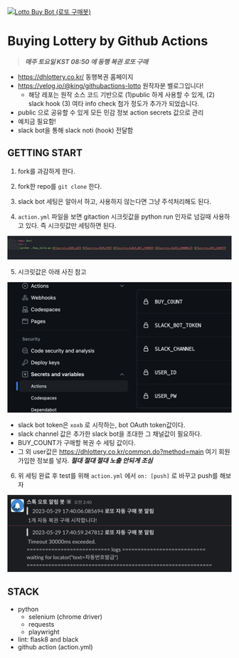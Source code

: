 [![Lotto Buy Bot (로또 구매봇)](https://github.com/Nuung/auto-lotto-gitaction/actions/workflows/action.yml/badge.svg?branch=main)](https://github.com/Nuung/auto-lotto-gitaction/actions/workflows/action.yml)

# Buying Lottery by Github Actions
> ***매주 토요일 KST 08:50 에 동행 복권 로또 구매***
- https://dhlottery.co.kr/ 동행복권 홈페이지
- https://velog.io/@king/githubactions-lotto 원작자분 벨로그입니다!
    - 해당 레포는 원작 소스 코드 기반으로 (1)public 하게 사용할 수 있게, (2) slack hook (3) 여타 info check 첨가 정도가 추가가 되었습니다.
- public 으로 공유할 수 있게 모든 민감 정보 action secrets 값으로 관리
- 예치금 필요함!
- slack bot을 통해 slack noti (hook) 전달함

## GETTING START

1. fork를 과감하게 한다.

2. fork한 repo를 `git clone` 한다.

3. slack bot 세팅은 알아서 하고, 사용하지 않는다면 그냥 주석처리해도 된다.

4. `action.yml` 파일을 보면 gitaction 시크릿값을 python run 인자로 넘길때 사용하고 있다. 즉 시크릿값만 세팅하면 된다.

![](./img1.png)

5. 시크릿값은 아래 사진 참고

![](./img2.png)

- slack bot token은 `xoxb` 로 시작하는, bot OAuth token값이다.
- slack channel 값은 추가한 slack bot을 초대한 그 채널값이 필요하다.
- BUY_COUNT가 구매할 복권 수 세팅 값이다.
- 그 외 user값은 https://dhlottery.co.kr/common.do?method=main 여기 회원가입한 정보를 넣자. ***절대 절대 절대 노출 안되게 조심***

6. 위 세팅 완료 후 test를 위해 `action.yml` 에서 `on: [push]` 로 바꾸고 push를 해보자

![](./img3.png)

## STACK
- python
    - selenium (chrome driver)
    - requests
    - playwright
- lint: flask8 and black
- github action (action.yml)